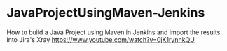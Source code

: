 # JavaProjectUsingMaven-Jenkins
How to build a Java Project using Maven in Jenkins and import the results into Jira's Xray
https://www.youtube.com/watch?v=0jK1rynnkQU
